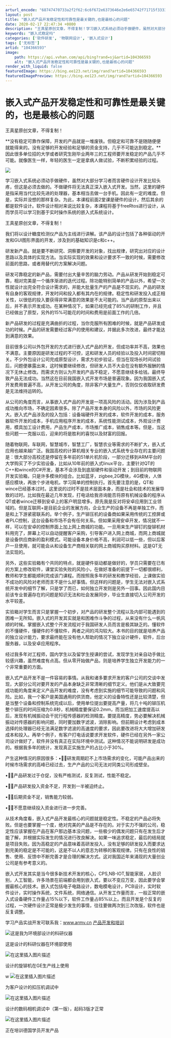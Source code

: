 ```yaml
---
arturl_encode: "68747470733a2f2f62:6c6f672e6373646e2e6e65742f71715f33333337383539392f:61727469636c652f64657461696c732f313034333636353933"
layout: post
title: "嵌入式产品开发稳定性和可靠性是最关键的,也是最核心的问题"
date: 2020-02-17 22:47:34 +0800
description: "王真星原创文章，不得复制！学习嵌入式系统必须动手做硬件，虽然对大部分学习者而言硬件设计开发比较头疼，"
keywords: "嵌入式稳定吗"
categories: ['软件研发', '物联网设计', '嵌入式设计']
tags: ['无标签']
artid: "104366593"
image:
    path: https://api.vvhan.com/api/bing?rand=sj&artid=104366593
    alt: "嵌入式产品开发稳定性和可靠性是最关键的,也是最核心的问题"
render_with_liquid: false
featuredImage: https://bing.ee123.net/img/rand?artid=104366593
featuredImagePreview: https://bing.ee123.net/img/rand?artid=104366593
---
```


# 嵌入式产品开发稳定性和可靠性是最关键的，也是最核心的问题

王真星原创文章，不得复制！

\*\*没有稳定可靠作保障，开发的产品就是一堆废铁。但稳定和可靠不是随随便便就能得来的。没有足够的开发经验和足够的资金支持，几乎不可能达到稳定。\*\*因此很多单位招的大学或者研究生刚毕业两年三的工程师要开发稳定的产品几乎不可能。就像医生一样，年轻的医生一定是拿病人做试验，不断积累经验的过程。
  
![](https://i-blog.csdnimg.cn/blog_migrate/cf160861629cb1be14a4dbe2323e6baa.jpeg)
  
学习嵌入式系统必须动手做硬件，虽然对大部分学习者而言硬件设计开发比较头疼，但这是必须去做的。不做硬件将无法真正深入嵌入式开发。当然，这里的硬件是指采用当代比较先进的处理器，基本相当去做一台手机。因此有一定的难度。但是，实际并没想的那样复杂。为此，本课程前面2堂课是硬件的设计，然后其余的都是软件设计。软件设计相对来说比较复杂，本课程将基于freeRtos进行设计，从而学员可以学习到基于实时操作系统的嵌入式系统设计。
  
王真星原创文章，不得复制！

我们将以设计糖度检测仪产品为主线进行讲解。该产品的设计包括了各种驱动的开发和GUI图形界面的开发，涉及到的基础知识是c和c++。

研发新产品，就是要不断研究、洞察要开发的对象，找出规律，研究出对应的设计思路以及具体的实现方法。当实际实现的效果和设计要求不一致的时候，需要修改前面的思路，或者用替代的方案解决问题。
  
研发可靠稳定的新产品，需要付出大量辛苦的脑力劳动。产品从研发开始到稳定可靠，相对完美是一个循序渐进的迭代过程。除功能特别简单的产品以外，希望一次性就设计出完全符合设计需求的，并能大批量生产的产品是不现实的。产品的研发有自身的客观规律，开发时间和投入都有其内在的规律。稳定性和研发投入成正相关性，以很低的投入要获得非常满意的效果是不太可能的。当产品的原型出来以后，并不表示开发成功。在某种情况下，如果已经完成了85%的研制工作，并且已经做出了原型，另外的15%可能花的时间和费用是前面工作的几倍。

新产品研发的过程是充满曲折的过程，当你克服所有困难的时候，就是产品研发成功的时候。产品的研发需要经过客户的使用和建议，并据此多次改进，最终才能达到满意的效果。

目前很多公司以外包开发的方式进行嵌入式产品的开发，但成功率并不高，效果也不满意。主要原因是研发过程的不可控，这和研发人员的经验以及投入时间密切相关。不少外包设计公司完成原型设计，需求方初步验证，但当在现场长时间试验后，问题便暴露出来，这时候要继续修改，但研发人员不大会在没有额外报酬的情况下无休止修改。而需求方则认为开发的产品不稳定，不愿意继续多给钱。最终导致产品无法成功。当然这在目前我国嵌入式开发市场是普遍现象。因为我国嵌入式开发费用普遍不高，从开发公司的角度，除非客户大量生产，否则仅仅收取研发费是无法维持运转的。

从公司的角度而言，从事嵌入式产品的开发是一项高风险的活动。因为涉及到产品成功推向市场，不确定因素很多。除了产品开发本身的风险以外，市场的风险更大。嵌入式产品涉及的投入包括：设备端硬件开发的成本，软件开发的成本，服务器软件开发的成本，手机应用程序开发的成本，系统性能测试成本，外观设计费用，模具加工设计费用，产品生产成本，市场推广成本，销售成本等。但是，当这些问题一一克服以后，迎来的将是胜利的喜悦以及财富的回报。
  
随着物联网，车联网，智慧城市，智慧工厂，智慧农业等需求的不断扩大，嵌入式应用也越来越广泛。我国高校的计算机相关专业的嵌入式系统专业存在的主要问题是：很大部分高校还是停留在多年前的51单片机阶段，一部分迁移到ARM平台的大学购买了不少实验设备，比如从10年前的嵌入式linux平台，主要针对QT的C++和wince的C#开发，基本不会涉及到底层硬件和驱动开发；到目前的物联网开发实验箱，只是许多模块的组合。比如蓝牙，zigbee,2G模块，4G模块，人体感应模块，再放个步进电机，学习简单的控制执行。首先要注意的是，QT和wince已经基本过时。这里说的过时不是技术层面本身，而是社会和技术的发展导致的过时。比如我在最近几年发现，打电话给我咨询能否将原有机械设备的程序从QT或者wince迁移到安卓上的客户明显增多。原先我是反对将安卓应用到工业领域的。但是互联网+是目前企业的发展方向，企业生产的设备不再是单独工作，而是和上下游紧密联系的。举个例子，生产铆压机的设备商如果采用传统的工控屏或者PLC控制，这台设备和市场不会有任何关系。但如果采用安卓开发，情况就不一样，可以在安卓的控制界面上加上网上商城的功能。一旦用来生产铆钉的旋铆机材料用完了，屏幕上可以自动提醒客户采购，引导客户进入网上商城，而网上商城就是设备供应商新的盈利模式。可能设备本身价格不高，利润可以低一些，但以后客户一旦使用，就可能会从和设备生产商相关联的网上商城购买原材料。这是QT无法实现的。

另外，这些实验箱有个共同的特点，就是硬件驱动都是做好的，学员只需要在已有的方案上修改软件，课堂实验失败的风险小，在做好准备的前提下一切都很顺利，教师和学生都能顺利完成该门课程。而按照我多年的研发和教学经验，上课做实验不成功的风险对老师而言不是什么好事情。但这样的问题是，学生无法对嵌入式系统开发中的细节了解，只是学了而已，如何独立开发则是另外一回事。因此国内目前该专业普遍存在的问题是知识无法和社会发展同步，毕业生直接切入公司开发的水平较差。

实验箱对学生而言只是掌握一个初步，对产品的研发整个流程以及内部可能遇到的困难一无所知。嵌入式的开发其实就是和困难作斗争的过程，从来没有什么一帆风顺的时候。掌握嵌入式整个开发流程对于我国研发人员而言是极其缺乏的。懂软件的不懂硬件，懂硬件的不懂软件，两者之间的鸿沟较大。本书的目的就是培养产品的独立设计能力，要求最终能在没有他人帮助的情况下独立设计硬件，软件，后台服务器，以及安卓应用程序。

经过我多年对工程师，国内学生以及留学生授课的尝试，发现学生对亲自动手做比较感兴趣，虽然难度有点高。但从零开始做产品，则是培养学生独立开发能力的一个非常重要的方面。

嵌入式产品开发不是一件容易的事情。从我和诸多要求开发的客户公司的交谈中发现，大部分公司对要开发的产品本身缺乏非常清晰的细节定义。他们是从大致要完成功能的角度来定义产品开发的难度，没有考虑到实施的细节可能导致的问题和风险。比如，我一个客户是美国通用的供货商，他定义的设备特性还是比较清楚，但是当整个设备和控制系统完成以后，使用单位提出要提高产量，将几十吨的铆压机整个铆压的时间压缩为0.8秒，机械精度要保证0.2mm，而当把加工速度提高以后，发现有机械振动会干扰行程传感器的检测精度。要提高精度，势必要解决机械振动对传感器的影响问题，同时要加数字滤波，消除影响。但前期设计考虑到成本选择的处理器已经无法满足数字滤波的高速度的要求，因此要改进将大大增加研发成本和投入。再举个例子，有客户打电话说要求开发软件，硬件已经在另外一家公司设计做好了，软件并没有真正在实际环境中测试。这种情况不能说明研发是成功的。根据我多年的统计，发现真正实施生产的占比小于30%。

产生这种情况的原因很多：•研发周期赶不上市场需求的变化，可能产品出来的时候市场需求的高峰已经过去，生产产品的公司无法对同类公司形成壁垒。
  
•产品研发过于仓促，没有严格测试，反复测试，性能不稳定。
  
•产品研发投入资金不足，开发到一半被迫终止。
  
•后期资金不足，销售能力较弱。
  
•不愿意继续投入资金进行进一步完善。
  
从技术角度看，嵌入式产品开发最核心的问题就是稳定性。不稳定的产品必将失败。但是也要掌握一个度，绝对完美的产品是不存在的。对于实力不强的公司，稳定性应该掌握在产品在客户那边基本没问题，一些极少的偶发问题只有在发生后才能了解，并根据实际发生的情况进行改良解决。如果一味追求稳定，最后的结局就是项目失败。因为高稳定的产品意味着高研发投入，没有足够的研发投入而要求达到完美的稳定是不可能的，这是不以人的意志为转移的客观规律。只有在良性的销售、使用、反馈中不断完善才是合理的解决方式。这对我国近年来涌现的大量创业公司是有参考意义的。

嵌入式开发其实是当今很多新技术开发的核心，CPS,NB-IOT,智能家居，人脸识别，人工智能，许多场景在前端都会用到嵌入式，要以不变应万变，因此要学会掌握最核心的技术。嵌入式包括电子电路设计，数电模电设计，PCB设计，实时软件设计，实时操作系统，文件系统，网络通信。从开发工作量而言，一般正常的嵌入式设备硬件工作量占15%以下，软件工作量占85%以上。而且开发是个反复的过程，一次硬件设计正常是极少发生的事情，往往要做两次到三次改版，软件也是反复调整。

学习产品实战开发可联系我：www.armv.cn
[产品开发和培训](http://www.armv.cn)
  
![这是我为环境部设计的科研仪器](https://i-blog.csdnimg.cn/blog_migrate/78b2a833a8614830f16b0e5fbaca225f.jpeg)
  
这是设计的科研仪器在环境部使用

![在这里插入图片描述](https://i-blog.csdnimg.cn/blog_migrate/bf164bbe01de7ca875203fb0e82310b3.jpeg)
  
设计的旋铆机在GE生产线上使用

w
![在这里插入图片描述](https://i-blog.csdnimg.cn/blog_migrate/13d85f0039407d5ac780dfb4592daa4f.jpeg)

为客户设计的扣压机调试中

![在这里插入图片描述](https://i-blog.csdnimg.cn/blog_migrate/ef8f2f1b9722ec4f836e230e47419afc.jpeg)
  
设计的数码相机调试中（第一版），起码3版才正常
  
![在这里插入图片描述](https://i-blog.csdnimg.cn/blog_migrate/54784b806b547ea0f4e99b6c3a736534.jpeg)
  
正在培训德国学员开发产品